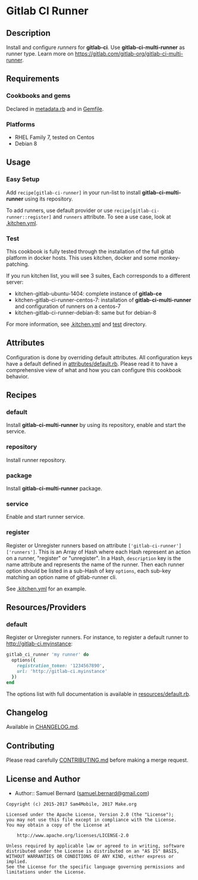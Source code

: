 Gitlab CI Runner
================

Description
-----------

Install and configure *runners* for **gitlab-ci**. Use
**gitlab-ci-multi-runner** as runner type. Learn more on
<https://gitlab.com/gitlab-org/gitlab-ci-multi-runner>.

Requirements
------------

### Cookbooks and gems

Declared in [metadata.rb](metadata.rb) and in [Gemfile](Gemfile).

### Platforms

- RHEL Family 7, tested on Centos
- Debian 8

Usage
-----

### Easy Setup

Add `recipe[gitlab-ci-runner]` in your run-list to install
**gitlab-ci-multi-runner** using its repository.

To add runners, use default provider or use
`recipe[gitlab-ci-runner::register]` and `runners` attribute. To see a use
case, look at [.kitchen.yml](.kitchen.yml).

### Test

This cookbook is fully tested through the installation of the full gitlab
platform in docker hosts. This uses kitchen, docker and some monkey-patching.

If you run kitchen list, you will see 3 suites, Each corresponds to a different
server:

- kitchen-gitlab-ubuntu-1404: complete instance of **gitlab-ce**
- kitchen-gitlab-ci-runner-centos-7: installation of **gitlab-ci-multi-runner**
  and configuration of runners on a centos-7
- kitchen-gitlab-ci-runner-debian-8: same but for debian-8

For more information, see [.kitchen.yml](.kitchen.yml) and [test](test)
directory.

Attributes
----------

Configuration is done by overriding default attributes. All configuration keys
have a default defined in [attributes/default.rb](attributes/default.rb).
Please read it to have a comprehensive view of what and how you can configure
this cookbook behavior.

Recipes
-------

### default

Install **gitlab-ci-multi-runner** by using its repository, enable and start
the service.

### repository

Install runner repository.

### package

Install **gitlab-ci-multi-runner** package.

### service

Enable and start runner service.

### register

Register or Unregister runners based on attribute
`['gitlab-ci-runner']['runners']`. This is an Array of Hash where each Hash
represent an action on a runner, "register" or "unregister". In a Hash,
`description` key is the name attribute and represents the name of the runner.
Then each runner option should be listed in a sub-Hash of key `options`, each
sub-key matching an option name of gitlab-runner cli.

See [.kitchen.yml](.kitchen.yml) for an example.

Resources/Providers
-------------------

### default

Register or Unregister runners. For instance, to register a default runner
to http://gitlab-ci.myinstance:

```ruby
gitlab_ci_runner 'my runner' do
  options({
    registration_token: '1234567890',
    url: 'http://gitlab-ci.myinstance'
  })
end
```

The options list with full documentation is available in
[resources/default.rb](resources/default.rb).

Changelog
---------

Available in [CHANGELOG.md](CHANGELOG.md).

Contributing
------------

Please read carefully [CONTRIBUTING.md](CONTRIBUTING.md) before making a merge
request.

License and Author
------------------

- Author:: Samuel Bernard (<samuel.bernard@gmail.com>)

```text
Copyright (c) 2015-2017 Sam4Mobile, 2017 Make.org

Licensed under the Apache License, Version 2.0 (the "License");
you may not use this file except in compliance with the License.
You may obtain a copy of the License at

    http://www.apache.org/licenses/LICENSE-2.0

Unless required by applicable law or agreed to in writing, software
distributed under the License is distributed on an "AS IS" BASIS,
WITHOUT WARRANTIES OR CONDITIONS OF ANY KIND, either express or implied.
See the License for the specific language governing permissions and
limitations under the License.
```
